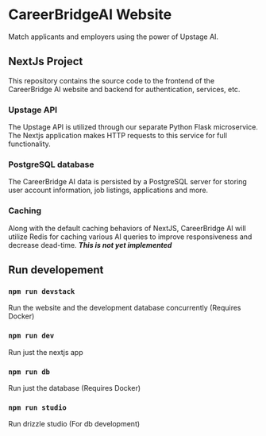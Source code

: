 # CareerBridgeAI Website

Match applicants and employers using the power of Upstage AI.

## NextJs Project

This repository contains the source code to the frontend of the CareerBridge AI website and backend for authentication, services, etc.

### Upstage API

The Upstage API is utilized through our separate Python Flask microservice. The Nextjs application makes HTTP requests to this service for full functionality.

### PostgreSQL database

The CareerBridge AI data is persisted by a PostgreSQL server for storing user account information, job listings, applications and more.

### Caching

Along with the default caching behaviors of NextJS, CareerBridge AI will utilize Redis for caching various AI queries to improve responsiveness and decrease dead-time. **_This is not yet implemented_**

## Run developement

### `npm run devstack`

Run the website and the development database concurrently (Requires Docker)

### `npm run dev`

Run just the nextjs app

### `npm run db`

Run just the database (Requires Docker)

### `npm run studio`

Run drizzle studio (For db development)
